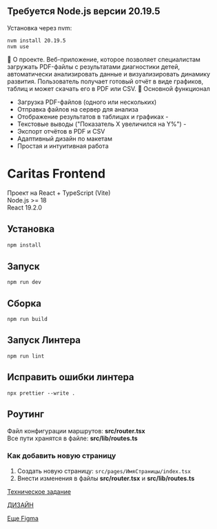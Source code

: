 ## Требуется Node.js версии 20.19.5

Установка через nvm:

```
nvm install 20.19.5
nvm use
```

📘 О проекте. Веб-приложение, которое позволяет специалистам загружать PDF-файлы с результатами диагностики детей, автоматически анализировать данные и визуализировать динамику развития. Пользователь получает готовый отчёт в виде графиков, таблиц и может скачать его в PDF или CSV.
🚀 Основной функционал

- Загрузка PDF-файлов (одного или нескольких)
- Отправка файлов на сервер для анализа
- Отображение результатов в таблицах и графиках -
- Текстовые выводы ("Показатель X увеличился на Y%") -
- Экспорт отчётов в PDF и CSV
- Адаптивный дизайн по макетам
- Простая и интуитивная работа

# Caritas Frontend

Проект на React + TypeScript (Vite)  
Node.js >= 18  
React 19.2.0

## Установка

```bash
npm install
```

## Запуск

```
npm run dev

```

## Сборка

```
npm run build
```

## Запуск Линтера

```
npm run lint
```

## Исправить ошибки линтера

```
npx prettier --write .
```

## Роутинг

Файл конфигурации маршрутов: **src/router.tsx**  
Все пути хранятся в файле: **src/lib/routes.ts**

### Как добавить новую страницу

1. Создать новую страницу: `src/pages/ИмяСтраницы/index.tsx`
2. Внести изменения в файлы **src/router.tsx** и **src/lib/routes.ts**

[Техническое задание](https://docs.google.com/document/d/1ACPNlOFdpLe5aR99oDZv0cOcPzkuqo_MmAWuXLL-7Co/edit?usp=share_link)

[ДИЗАЙН](https://www.figma.com/design/mdzZt3Fy5mnKsDPPXtJEO8/Каритас.-Команда-1?node-id=1-2&p=f&t=IBrpMFLJcxOnCJz4-0)

[Еще Figma](https://www.figma.com/design/mdzZt3Fy5mnKsDPPXtJEO8/Каритас.-Команда-1?node-id=1011-9263&p=f&t=DHDK84lf3WvwNogS-0)
